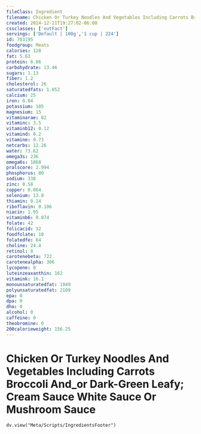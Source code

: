 ```yaml
---
fileClass: Ingredient
filename: Chicken Or Turkey Noodles And Vegetables Including Carrots Broccoli And_or Dark-Green Leafy; Cream Sauce White Sauce Or Mushroom Sauce
created: 2024-12-21T19:27:02-06:00
cssclasses: ['nutFact']
servings: ['Default | 100g','1 cup | 224']
id: 783195
foodgroup: Meats
calories: 128
fat: 5.63
protein: 6.06
carbohydrate: 13.46
sugars: 1.13
fiber: 1.2
cholesterol: 26
saturatedfats: 1.052
calcium: 25
iron: 0.84
potassium: 105
magnesium: 15
vitaminarae: 82
vitaminc: 3.5
vitaminb12: 0.12
vitamind: 0.2
vitamine: 0.73
netcarbs: 12.26
water: 73.62
omega3s: 236
omega6s: 1868
pralscore: 2.994
phosphorus: 80
sodium: 338
zinc: 0.58
copper: 0.064
selenium: 13.8
thiamin: 0.14
riboflavin: 0.106
niacin: 1.95
vitaminb6: 0.074
folate: 42
folicacid: 32
foodfolate: 10
folatedfe: 64
choline: 24.4
retinol: 8
carotenebeta: 722
carotenealpha: 306
lycopene: 0
luteinzeaxanthin: 162
vitamink: 16.1
monounsaturatedfat: 1949
polyunsaturatedfat: 2109
epa: 0
dpa: 0
dha: 0
alcohol: 0
caffeine: 0
theobromine: 0
200calorieweight: 156.25
---
```


# Chicken Or Turkey Noodles And Vegetables Including Carrots Broccoli And_or Dark-Green Leafy; Cream Sauce White Sauce Or Mushroom Sauce

```dataviewjs
dv.view("Meta/Scripts/IngredientsFooter")
```